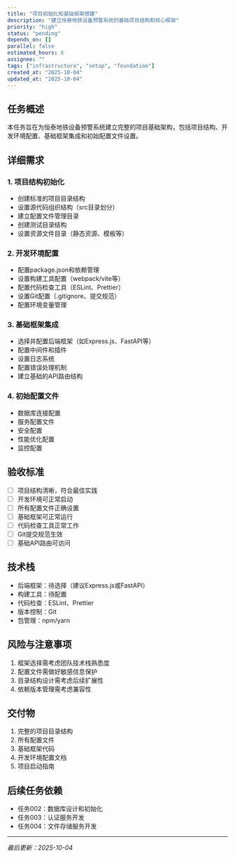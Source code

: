 ```yaml
---
title: "项目初始化和基础框架搭建"
description: "建立恒泰地铁设备预警系统的基础项目结构和核心框架"
priority: "high"
status: "pending"
depends_on: []
parallel: false
estimated_hours: 8
assignee: ""
tags: ["infrastructure", "setup", "foundation"]
created_at: "2025-10-04"
updated_at: "2025-10-04"
---
```


## 任务概述

本任务旨在为恒泰地铁设备预警系统建立完整的项目基础架构，包括项目结构、开发环境配置、基础框架集成和初始配置文件设置。

## 详细需求

### 1. 项目结构初始化
- 创建标准的项目目录结构
- 设置源代码组织结构（src目录划分）
- 建立配置文件管理目录
- 创建测试目录结构
- 设置资源文件目录（静态资源、模板等）

### 2. 开发环境配置
- 配置package.json和依赖管理
- 设置构建工具配置（webpack/vite等）
- 配置代码检查工具（ESLint、Prettier）
- 设置Git配置（.gitignore、提交规范）
- 配置环境变量管理

### 3. 基础框架集成
- 选择并配置后端框架（如Express.js、FastAPI等）
- 配置中间件和插件
- 设置日志系统
- 配置错误处理机制
- 建立基础的API路由结构

### 4. 初始配置文件
- 数据库连接配置
- 服务配置文件
- 安全配置
- 性能优化配置
- 监控配置

## 验收标准

- [ ] 项目结构清晰，符合最佳实践
- [ ] 开发环境可正常启动
- [ ] 所有配置文件正确设置
- [ ] 基础框架可正常运行
- [ ] 代码检查工具正常工作
- [ ] Git提交规范生效
- [ ] 基础API路由可访问

## 技术栈

- 后端框架：待选择（建议Express.js或FastAPI）
- 构建工具：待配置
- 代码检查：ESLint、Prettier
- 版本控制：Git
- 包管理：npm/yarn

## 风险与注意事项

1. 框架选择需考虑团队技术栈熟悉度
2. 配置文件需做好敏感信息保护
3. 目录结构设计需考虑后续扩展性
4. 依赖版本管理需考虑兼容性

## 交付物

1. 完整的项目目录结构
2. 所有配置文件
3. 基础框架代码
4. 开发环境配置文档
5. 项目启动指南

## 后续任务依赖

- 任务002：数据库设计和初始化
- 任务003：认证服务开发
- 任务004：文件存储服务开发

---

*最后更新：2025-10-04*